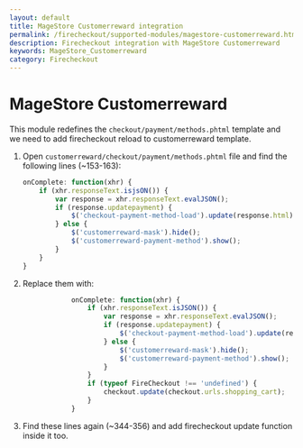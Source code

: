 ```yaml
---
layout: default
title: MageStore Customerreward integration
permalink: /firecheckout/supported-modules/magestore-customerreward.html
description: Firecheckout integration with MageStore Customerreward
keywords: MageStore_Customerreward
category: Firecheckout
---
```


# MageStore Customerreward

This module redefines the ```checkout/payment/methods.phtml``` template and we
need to add firecheckout reload to customerreward template.

 1. Open ```customerreward/checkout/payment/methods.phtml``` file and find the
 following lines (~153-163):

    ```javascript
    onComplete: function(xhr) {
        if (xhr.responseText.isjsON()) {
            var response = xhr.responseText.evalJSON();
            if (response.updatepayment) {
                $('checkout-payment-method-load').update(response.html);
            } else {
                $('customerreward-mask').hide();
                $('customerreward-payment-method').show();
            }
        }
    }
    ```

 2. Replace them with:

    ```javascript
                onComplete: function(xhr) {
                    if (xhr.responseText.isJSON()) {
                        var response = xhr.responseText.evalJSON();
                        if (response.updatepayment) {
                            $('checkout-payment-method-load').update(response.html);
                        } else {
                            $('customerreward-mask').hide();
                            $('customerreward-payment-method').show();
                        }
                    }
                    if (typeof FireCheckout !== 'undefined') {
                        checkout.update(checkout.urls.shopping_cart);
                    }
                }
    ```

 3. Find these lines again (~344-356) and add firecheckout update function inside it too.
